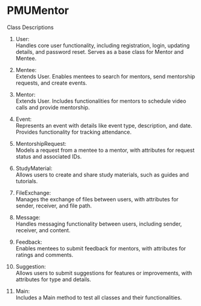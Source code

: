 # PMUMentor
Class Descriptions
1. User:  
   Handles core user functionality, including registration, login, updating details, and password reset. Serves as a base class for Mentor and Mentee.

2. Mentee:  
   Extends User. Enables mentees to search for mentors, send mentorship requests, and create events.

3. Mentor:  
   Extends User. Includes functionalities for mentors to schedule video calls and provide mentorship.

4. Event:  
   Represents an event with details like event type, description, and date. Provides functionality for tracking attendance.

5. MentorshipRequest:  
   Models a request from a mentee to a mentor, with attributes for request status and associated IDs.

6. StudyMaterial:  
   Allows users to create and share study materials, such as guides and tutorials.

7. FileExchange:  
   Manages the exchange of files between users, with attributes for sender, receiver, and file path.

8. Message:  
   Handles messaging functionality between users, including sender, receiver, and content.

9. Feedback:  
   Enables mentees to submit feedback for mentors, with attributes for ratings and comments.

10. Suggestion:  
    Allows users to submit suggestions for features or improvements, with attributes for type and details.

11. Main:  
    Includes a Main method to test all classes and their functionalities.